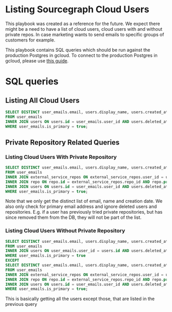 # Listing Sourcegraph Cloud Users

This playbook was created as a reference for the future. We expect there might be a need to have a list of cloud users, cloud users with and without private repos. In case marketing wants to send emails to specific groups of customers for example.

This playbook contains SQL queries which should be run against the production Postgres in gcloud. To connect to the production Postgres in gcloud, please use [this guide](../../deployments/postgresql.md#sourcegraph-com-specific).

# SQL queries

## Listing All Cloud Users

```sql
SELECT DISTINCT user_emails.email, users.display_name, users.created_at
FROM user_emails
INNER JOIN users ON users.id = user_emails.user_id AND users.deleted_at IS NULL
WHERE user_emails.is_primary = true;
```

## Private Repository Related Queries

### Listing Cloud Users With Private Repository

```sql
SELECT DISTINCT user_emails.email, users.display_name, users.created_at
FROM user_emails
INNER JOIN external_service_repos ON external_service_repos.user_id = user_emails.user_id
INNER JOIN repo ON repo.id = external_service_repos.repo_id AND repo.private = true AND repo.deleted_at IS NULL
INNER JOIN users ON users.id = user_emails.user_id AND users.deleted_at IS NULL
WHERE user_emails.is_primary = true;
```

Note that we only get the distinct list of email, name and creation date. We also only check for primary email address and ignore deleted users and repositories.
E.g. if a user has previously tried private repositories, but has since removed them from the DB, they will not be part of the list.

### Listing Cloud Users Without Private Repository

```sql
SELECT DISTINCT user_emails.email, users.display_name, users.created_at
FROM user_emails
INNER JOIN users ON user_emails.user_id = users.id AND users.deleted_at IS NULL
WHERE user_emails.is_primary = true
EXCEPT
SELECT DISTINCT user_emails.email, users.display_name, users.created_at
FROM user_emails
INNER JOIN external_service_repos ON external_service_repos.user_id = user_emails.user_id
INNER JOIN repo ON repo.id = external_service_repos.repo_id AND repo.private = true AND repo.deleted_at IS NULL
INNER JOIN users ON users.id = user_emails.user_id AND users.deleted_at IS NULL
WHERE user_emails.is_primary = true;
```

This is basically getting all the users except those, that are listed in the previous query
